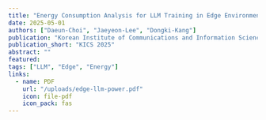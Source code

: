 ```yaml
---
title: "Energy Consumption Analysis for LLM Training in Edge Environments"
date: 2025-05-01
authors: ["Daeun-Choi", "Jaeyeon-Lee", "Dongki-Kang"]
publication: "Korean Institute of Communications and Information Sciences (KICS) 2025"
publication_short: "KICS 2025"
abstract: ""
featured:
tags: ["LLM", "Edge", "Energy"]
links:
  - name: PDF
    url: "/uploads/edge-llm-power.pdf"
    icon: file-pdf
    icon_pack: fas
---
```

